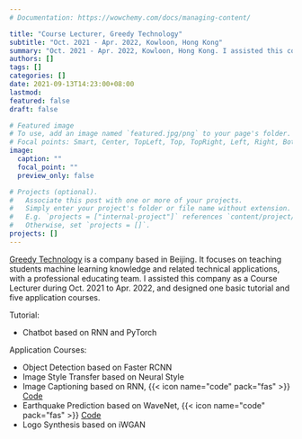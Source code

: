 ```yaml
---
# Documentation: https://wowchemy.com/docs/managing-content/

title: "Course Lecturer, Greedy Technology"
subtitle: "Oct. 2021 ‐ Apr. 2022, Kowloon, Hong Kong"
summary: "Oct. 2021 ‐ Apr. 2022, Kowloon, Hong Kong. I assisted this company as a Course Lecturer and designed tutorials and courses."
authors: []
tags: []
categories: []
date: 2021-09-13T14:23:00+08:00
lastmod:
featured: false
draft: false

# Featured image
# To use, add an image named `featured.jpg/png` to your page's folder.
# Focal points: Smart, Center, TopLeft, Top, TopRight, Left, Right, BottomLeft, Bottom, BottomRight.
image:
  caption: ""
  focal_point: ""
  preview_only: false

# Projects (optional).
#   Associate this post with one or more of your projects.
#   Simply enter your project's folder or file name without extension.
#   E.g. `projects = ["internal-project"]` references `content/project/deep-learning/index.md`.
#   Otherwise, set `projects = []`.
projects: []
---
```


<a target="_blank" href="https://uai.greedyai.com/">Greedy Technology</a> is a company based in Beijing. It focuses on teaching students machine learning knowledge and related technical applications, with a professional educating team. I assisted this company as a Course Lecturer during Oct. 2021 to Apr. 2022, and designed one basic tutorial and five application courses.

Tutorial:

- Chatbot based on RNN and PyTorch

Application Courses:

- Object Detection based on Faster RCNN
- Image Style Transfer based on Neural Style
- Image Captioning based on RNN, {{< icon name="code" pack="fas" >}} <a target="_blank" href="https://github.com/AI-Huang/ImageCaptioning">Code</a>
- Earthquake Prediction based on WaveNet, {{< icon name="code" pack="fas" >}} <a target="_blank" href="https://github.com/AI-Huang/LANL_Earthquake_Prediction">Code</a>
- Logo Synthesis based on iWGAN
